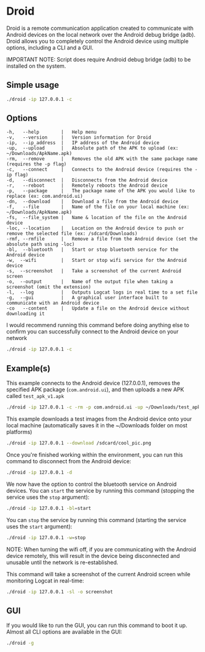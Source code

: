 # Droid
Droid is a remote communication application created to communicate with Android devices on the local network over the Android debug bridge (adb). Droid allows you to completely control the Android device using multiple options, including a CLI and a GUI.

IMPORTANT NOTE: Script does require Android debug bridge (adb) to be installed on the system.

## Simple usage
```bash
./droid -ip 127.0.0.1 -c
```

## Options
```
-h,   --help	    |	Help menu
-v,   --version	    |	Version information for Droid
-ip,  --ip_address  |   IP address of the Android device
-up,  --upload      |   Absolute path of the APK to upload (ex: ~/Downloads/ApkName.apk)
-rm,  --remove      |   Removes the old APK with the same package name (requires the -p flag)
-c,   --connect     |   Connects to the Android device (requires the -ip flag)
-d,   --disconnect  |   Disconnects from the Android device
-r,   --reboot      |   Remotely reboots the Android device
-p,   --package     |   The package name of the APK you would like to replace (ex: com.android.ui)
-dn,  --download    |   Download a file from the Android device
-f,   --file        |   Name of the file on your local machine (ex: ~/Downloads/ApkName.apk)
-fs,  --file_system |   Name & location of the file on the Android device
-loc, --location    |   Location on the Android device to push or remove the selected file (ex: /sdcard/Downloads)
-rmf, --rmfile      |   Remove a file from the Android device (set the absolute path using -loc)
-bl,  --bluetooth   |   Start or stop bluetooth service for the Android device
-w,  --wifi         |   Start or stop wifi service for the Android device
-s,  --screenshot   |   Take a screenshot of the current Android screen
-o,  --output       |   Name of the output file when taking a screenshot (omit the extension)
-l,  --log          |   Outputs Logcat logs in real time to a set file
-g,  --gui          |   A graphical user interface built to communicate with an Android device
-co   --content     |   Update a file on the Android device without downloading it
```

I would recommend running this command before doing anything else to confirm you can successfully connect to the Android device on your network
```bash
./droid -ip 127.0.0.1 -c
```

## Example(s)
This example connects to the Android device (127.0.0.1), removes the specified APK package (`com.android.ui`), and then uploads a new APK called `test_apk_v1.apk`
```bash
./droid -ip 127.0.0.1 -c -rm -p com.android.ui -up ~/Downloads/test_apk_v1.apk
```

This example downloads a test images from the Android device onto your local machine (automatically saves it in the ~/Downloads folder on most platforms)
```bash
./droid -ip 127.0.0.1 --download /sdcard/cool_pic.png
```

Once you're finished working within the environment, you can run this command to disconnect from the Android device:
```bash
./droid -ip 127.0.0.1 -d
```

We now have the option to control the bluetooth service on Android devices. You can `start` the service by running this command (stopping the service uses the `stop` argument):
```bash
./droid -ip 127.0.0.1 -bl=start
```

You can `stop` the service by running this command (starting the service uses the `start` argument):
```bash
./droid -ip 127.0.0.1 -w=stop
```
NOTE: When turning the wifi off, if you are communicating with the Android device remotely, this will result in the device being disconnected and unusable until the network is re-established.

This command will take a screenshot of the current Android screen while monitoring Logcat in real-time:
```bash
./droid -ip 127.0.0.1 -sl -o screenshot
```

## GUI
If you would like to run the GUI, you can run this command to boot it up. Almost all CLI options are available in the GUI:
```bash
./droid -g
```